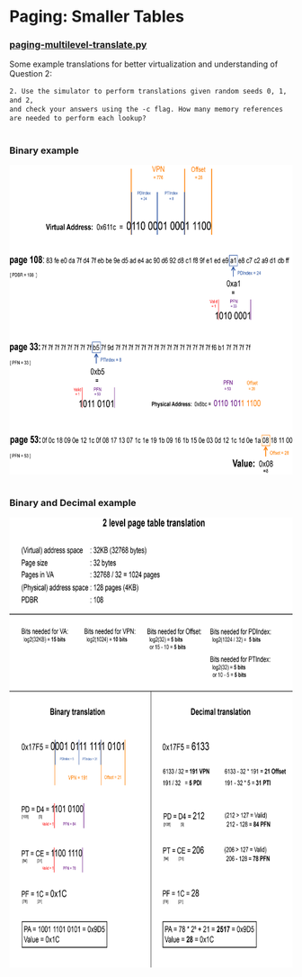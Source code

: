 # Paging: Smaller Tables
### <a href="https://github.com/remzi-arpacidusseau/ostep-homework/tree/master/vm-smalltables">paging-multilevel-translate.py</a>
Some example translations for better virtualization and understanding of Question 2:

    2. Use the simulator to perform translations given random seeds 0, 1, and 2, 
    and check your answers using the -c flag. How many memory references are needed to perform each lookup?
#
### Binary example
<img style="vertical-align: top" src="https://github.com/AlexTemirbulatow/de.htwg.bsys.ostep-homeworks/blob/main/20.%20Homework/multi-level-paging.jpg" width="710" height="550"></a>
<br><br>

### Binary and Decimal example
<img src="https://github.com/AlexTemirbulatow/de.htwg.bsys.ostep-homeworks/blob/main/20.%20Homework/2-level-page-table-translation.jpg" width="710" height="800"></a>
